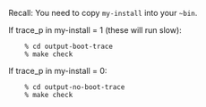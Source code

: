 Recall: You need to copy `my-install` into your `~bin`.

If trace_p in my-install = 1 (these will run slow):  

        % cd output-boot-trace  
        % make check

If trace_p in my-install = 0:

        % cd output-no-boot-trace
        % make check
